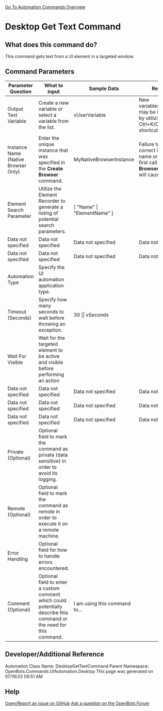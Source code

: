<!--TITLE: Desktop Get Text Command -->
<!-- SUBTITLE: a command in the UI Automation Commands\Desktop group. -->
[Go To Automation Commands Overview](/automation-commands)


# Desktop Get Text Command


## What does this command do?
This command gets text from a UI element in a targeted window.


## Command Parameters
| Parameter Question   	| What to input  	|  Sample Data 	| Remarks  	|
| ---                    | ---               | ---           | ---       |
|Output Text Variable|Create a new variable or select a variable from the list.|vUserVariable|New variables/arguments may be instantiated by utilizing the Ctrl+K/Ctrl+J shortcuts.|
|Instance Name (Native Browser Only)|Enter the unique instance that was specified in the **Create Browser** command.|MyNativeBrowserInstance|Failure to enter the correct instance name or failure to first call the **Create Browser** command will cause an error.|
|Element Search Parameter|Utilize the Element Recorder to generate a listing of potential search parameters.|[ "Name" \| "ElementName" ]||
|Data not specified|Data not specified|Data not specified|Data not specified|
|Data not specified|Data not specified|Data not specified|Data not specified|
|Automation Type|Specify the UI automation application type.|||
|Timeout (Seconds)|Specify how many seconds to wait before throwing an exception.|30 \|\| vSeconds||
|Wait For Visible|Wait for the targeted element to be active and visible before performing an action|||
|Data not specified|Data not specified|Data not specified|Data not specified|
|Data not specified|Data not specified|Data not specified|Data not specified|
|Data not specified|Data not specified|Data not specified|Data not specified|
|Private (Optional)|Optional field to mark the command as private (data sensitive) in order to avoid its logging.|||
|Remote (Optional)|Optional field to mark the command as remote in order to execute it on a remote machine.|||
|Error Handling|Optional field for how to handle errors encountered.|||
|Comment (Optional)|Optional field to enter a custom comment which could potentially describe this command or the need for this command.|I am using this command to...||


## Developer/Additional Reference
Automation Class Name: DesktopGetTextCommand
Parent Namespace: OpenBots.Commands.UIAutomation.Desktop
This page was generated on 07/19/23 09:51 AM


## Help
[Open/Report an issue on GitHub](https://github.com/OpenBotsAI/OpenBots.Studio/issues/new)
[Ask a question on the OpenBots Forum](https://openbots.ai/forums/)
